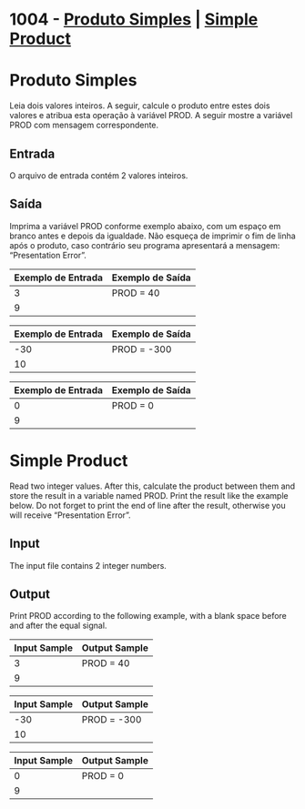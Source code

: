 # 1004 - [Produto Simples](#portugues) | [Simple Product](#english)

# <a id="portugues"/> Produto Simples

Leia dois valores inteiros. A seguir, calcule o produto entre estes dois valores e atribua esta operação à variável PROD. A seguir mostre a variável PROD com mensagem correspondente.   

## Entrada
O arquivo de entrada contém 2 valores inteiros.

## Saída
Imprima a variável PROD conforme exemplo abaixo, com um espaço em branco antes e depois da igualdade. Não esqueça de imprimir o fim de linha após o produto, caso contrário seu programa apresentará a mensagem: “Presentation Error”.

| Exemplo de Entrada   | Exemplo de Saída |
|:--------------|:--------------|
|     3       |  PROD = 40    |
|     9     |   |


| Exemplo de Entrada  | Exemplo de Saída |
|:--------------|:--------------|
|     -30       |  PROD = -300    |
|     10     |   |

| Exemplo de Entrada  | Exemplo de Saída |
|:--------------|:--------------|
|     0       |  PROD = 0    |
|     9     |   |

# <a id="english" /> Simple Product

Read two integer values. After this, calculate the product between them and store the result in a variable named PROD. Print the result like the example below. Do not forget to print the end of line after the result, otherwise you will receive “Presentation Error”.

## Input

The input file contains 2 integer numbers.

## Output

Print PROD according to the following example, with a blank space before and after the equal signal.

| Input Sample   | Output Sample |
|:--------------|:--------------|
|     3       |  PROD = 40    |
|     9     |   |


| Input Sample   | Output Sample |
|:--------------|:--------------|
|     -30       |  PROD = -300    |
|     10     |   |

| Input Sample   | Output Sample |
|:--------------|:--------------|
|     0       |  PROD = 0    |
|     9     |   |